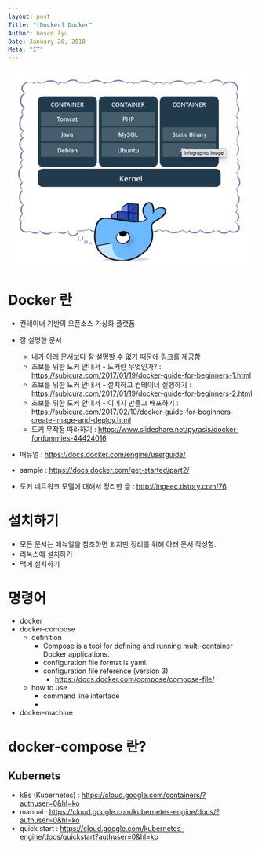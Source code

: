 ```yaml
---
layout: post
Title: "[Docker] Docker"
Author: bosco lyu
Date: January 26, 2018
Meta: "IT"
---
```


<img src="/images/fulls/docker.png" class="fit image">


# Docker 란
* 컨테이너 기반의 오픈소스 가상화 플랫폼
* 잘 설명한 문서
    * 내가 아래 문서보다 잘 설명할 수 없기 때문에 링크를 제공함
    * 초보를 위한 도커 안내서 - 도커란 무엇인가? : https://subicura.com/2017/01/19/docker-guide-for-beginners-1.html
    * 초보를 위한 도커 안내서 - 설치하고 컨테이너 실행하기 : https://subicura.com/2017/01/19/docker-guide-for-beginners-2.html
    * 초보를 위한 도커 안내서 - 이미지 만들고 배포하기 : https://subicura.com/2017/02/10/docker-guide-for-beginners-create-image-and-deploy.html
    * 도커 무작정 따라하기 : https://www.slideshare.net/pyrasis/docker-fordummies-44424016
* 매뉴얼 : https://docs.docker.com/engine/userguide/
* sample : https://docs.docker.com/get-started/part2/

* 도커 네트워크 모델에 대해서 정리한 글 : http://ingeec.tistory.com/76


# 설치하기
* 모든 문서는 매뉴얼을 참조하면 되지만 정리를 위해 아래 문서 작성함.
* 리눅스에 설치하기
* 맥에 설치하기

# 명령어
* docker
* docker-compose
    * definition
        * Compose is a tool for defining and running multi-container Docker applications.
        * configuration file format is yaml.
        * configuration file reference (version 3)
            * https://docs.docker.com/compose/compose-file/
    * how to use
        * command line interface
        * 
* docker-machine

# docker-compose 란?


## Kubernets
* k8s (Kubernetes) : https://cloud.google.com/containers/?authuser=0&hl=ko
* manual : https://cloud.google.com/kubernetes-engine/docs/?authuser=0&hl=ko
* quick start : https://cloud.google.com/kubernetes-engine/docs/quickstart?authuser=0&hl=ko

